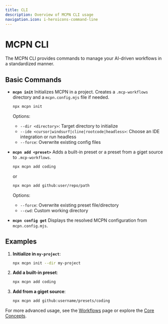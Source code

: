 ```yaml
---
title: CLI
description: Overview of MCPN CLI usage
navigation.icon: i-heroicons-command-line
---
```


# MCPN CLI

The MCPN CLI provides commands to manage your AI-driven workflows in a standardized manner.

## Basic Commands

- **`mcpn init`**
  Initializes MCPN in a project. Creates a `.mcp-workflows` directory and a `mcpn.config.mjs` file if needed.
  ```bash
  npx mcpn init
  ```
  Options:
  - `--dir <directory>`: Target directory to initialize
  - `--ide <cursor|windsurf|cline|rootcode|headless>`: Choose an IDE integration or run headless
  - `--force`: Overwrite existing config files

- **`mcpn add <preset>`**
  Adds a built-in preset or a preset from a giget source to `.mcp-workflows`.
  ```bash
  npx mcpn add coding
  ```
  or
  ```bash
  npx mcpn add github:user/repo/path
  ```
  Options:
  - `--force`: Overwrite existing preset file/directory
  - `--cwd`: Custom working directory

- **`mcpn config get`**
  Displays the resolved MCPN configuration from `mcpn.config.mjs`.

## Examples

1. **Initialize in `my-project`**:
   ```bash
   npx mcpn init --dir my-project
   ```
2. **Add a built-in preset**:
   ```bash
   npx mcpn add coding
   ```
3. **Add from a giget source**:
   ```bash
   npx mcpn add github:username/presets/coding
   ```

For more advanced usage, see the [Workflows](./workflows) page or explore the [Core Concepts](/core-concepts).
